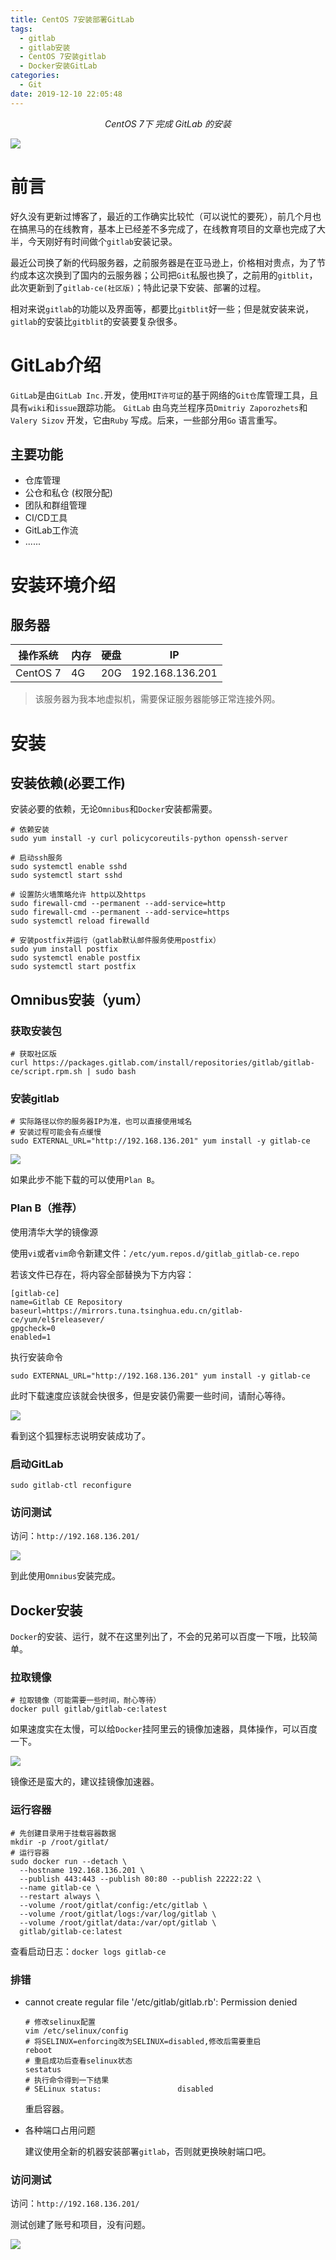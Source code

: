 ```yaml
---
title: CentOS 7安装部署GitLab
tags:
  - gitlab
  - gitlab安装
  - CentOS 7安装gitlab
  - Docker安装GitLab
categories:
  - Git
date: 2019-12-10 22:05:48
---
```


<center><i>CentOS 7下 完成 GitLab 的安装</i></center>

![](https://dev.tencent.com/u/imxushuai/p/pic/git/raw/master/gitlab.png)

<!-- more -->

# 前言

好久没有更新过博客了，最近的工作确实比较忙（可以说忙的要死），前几个月也在搞黑马的在线教育，基本上已经差不多完成了，在线教育项目的文章也完成了大半，今天刚好有时间做个`gitlab`安装记录。

最近公司换了新的代码服务器，之前服务器是在亚马逊上，价格相对贵点，为了节约成本这次换到了国内的云服务器；公司把`Git`私服也换了，之前用的`gitblit`，此次更新到了`gitlab-ce(社区版)`；特此记录下安装、部署的过程。

相对来说`gitlab`的功能以及界面等，都要比`gitblit`好一些；但是就安装来说，`gitlab`的安装比`gitblit`的安装要复杂很多。

# GitLab介绍

`GitLab`是由`GitLab Inc.`开发，使用`MIT许可证`的基于网络的`Git仓`库管理工具，且具有`wiki`和`issue`跟踪功能。 `GitLab` 由乌克兰程序员`Dmitriy Zaporozhets`和 `Valery Sizov` 开发，它由`Ruby` 写成。后来，一些部分用`Go` 语言重写。

## 主要功能

- 仓库管理
- 公仓和私仓 (权限分配)
- 团队和群组管理
- CI/CD工具
- GitLab工作流
- ......

# 安装环境介绍

## 服务器

| 操作系统 | 内存 | 硬盘 | IP              |
| -------- | ---- | ---- | --------------- |
| CentOS 7 | 4G   | 20G  | 192.168.136.201 |

> 该服务器为我本地虚拟机，需要保证服务器能够正常连接外网。

# 安装

## 安装依赖(必要工作)

安装必要的依赖，无论`Omnibus`和`Docker`安装都需要。

```shell
# 依赖安装
sudo yum install -y curl policycoreutils-python openssh-server

# 启动ssh服务
sudo systemctl enable sshd
sudo systemctl start sshd

# 设置防火墙策略允许 http以及https
sudo firewall-cmd --permanent --add-service=http
sudo firewall-cmd --permanent --add-service=https
sudo systemctl reload firewalld

# 安装postfix并运行（gatlab默认邮件服务使用postfix）
sudo yum install postfix
sudo systemctl enable postfix
sudo systemctl start postfix
```

## Omnibus安装（yum）

### 获取安装包

```shell
# 获取社区版
curl https://packages.gitlab.com/install/repositories/gitlab/gitlab-ce/script.rpm.sh | sudo bash
```

### 安装gitlab

```shell
# 实际路径以你的服务器IP为准，也可以直接使用域名
# 安装过程可能会有点缓慢
sudo EXTERNAL_URL="http://192.168.136.201" yum install -y gitlab-ce
```

![](<https://dev.tencent.com/u/imxushuai/p/pic/git/raw/master/2000_years_later.jpg>)

如果此步不能下载的可以使用`Plan B`。

### Plan B（推荐）

使用清华大学的镜像源

使用`vi`或者`vim`命令新建文件：`/etc/yum.repos.d/gitlab_gitlab-ce.repo`

若该文件已存在，将内容全部替换为下方内容：

```shell
[gitlab-ce]
name=Gitlab CE Repository
baseurl=https://mirrors.tuna.tsinghua.edu.cn/gitlab-ce/yum/el$releasever/
gpgcheck=0
enabled=1
```

执行安装命令

```shell
sudo EXTERNAL_URL="http://192.168.136.201" yum install -y gitlab-ce
```

此时下载速度应该就会快很多，但是安装仍需要一些时间，请耐心等待。

![](<https://dev.tencent.com/u/imxushuai/p/pic/git/raw/master/20191210204343.png>)

看到这个狐狸标志说明安装成功了。

### 启动GitLab

```shell
sudo gitlab-ctl reconfigure
```

### 访问测试

访问：` http://192.168.136.201/ `

![](<https://dev.tencent.com/u/imxushuai/p/pic/git/raw/master/20191210205623.png>)

到此使用`Omnibus`安装完成。

## Docker安装

`Docker`的安装、运行，就不在这里列出了，不会的兄弟可以百度一下哦，比较简单。

### 拉取镜像

```shell
# 拉取镜像（可能需要一些时间，耐心等待）
docker pull gitlab/gitlab-ce:latest
```

如果速度实在太慢，可以给`Docker`挂阿里云的镜像加速器，具体操作，可以百度一下。

![](<https://dev.tencent.com/u/imxushuai/p/pic/git/raw/master/20191210211435.png>)

镜像还是蛮大的，建议挂镜像加速器。

### 运行容器

```shell
# 先创建目录用于挂载容器数据
mkdir -p /root/gitlat/
# 运行容器
sudo docker run --detach \
  --hostname 192.168.136.201 \
  --publish 443:443 --publish 80:80 --publish 22222:22 \
  --name gitlab-ce \
  --restart always \
  --volume /root/gitlat/config:/etc/gitlab \
  --volume /root/gitlat/logs:/var/log/gitlab \
  --volume /root/gitlat/data:/var/opt/gitlab \
  gitlab/gitlab-ce:latest
```

查看启动日志：` docker logs gitlab-ce `

### 排错

- cannot create regular file '/etc/gitlab/gitlab.rb': Permission denied

  ```shell
  # 修改selinux配置
  vim /etc/selinux/config
  # 将SELINUX=enforcing改为SELINUX=disabled,修改后需要重启
  reboot
  # 重启成功后查看selinux状态
  sestatus
  # 执行命令得到一下结果
  # SELinux status:                 disabled
  ```

  重启容器。

- 各种端口占用问题

  建议使用全新的机器安装部署`gitlab`，否则就更换映射端口吧。

### 访问测试

访问：` http://192.168.136.201/ `

测试创建了账号和项目，没有问题。

![](<https://dev.tencent.com/u/imxushuai/p/pic/git/raw/master/20191210215341.png>)


